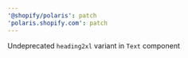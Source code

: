 ```yaml
---
'@shopify/polaris': patch
'polaris.shopify.com': patch
---
```


Undeprecated `heading2xl` variant in `Text` component
